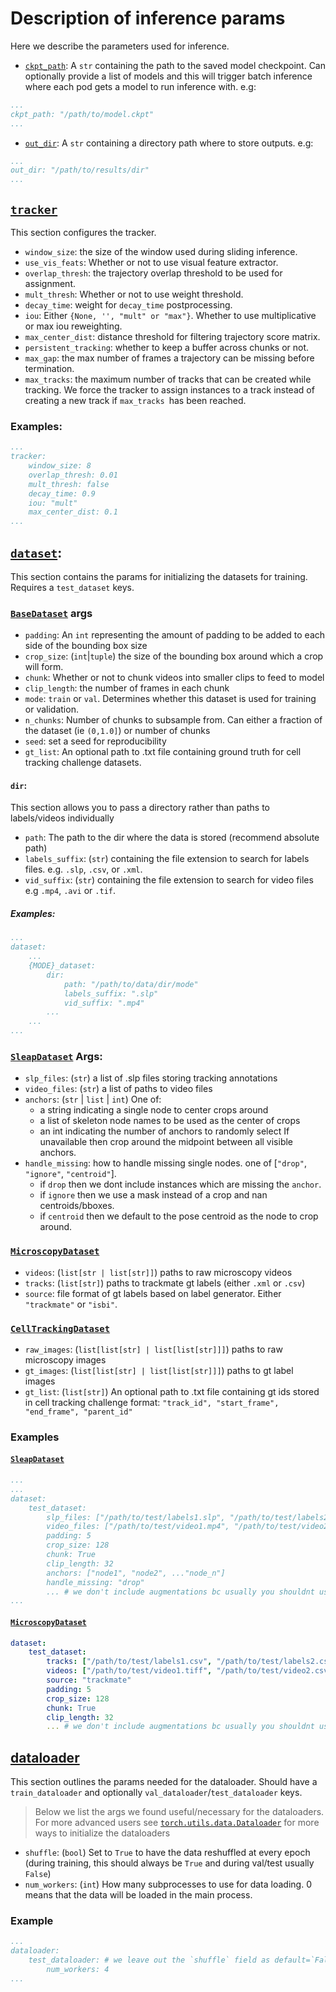 # Description of inference params

Here we describe the parameters used for inference.

* [`ckpt_path`](inference.yaml#L1): A `str` containing the path to the saved model checkpoint. Can optionally provide a list of models and this will trigger batch inference where each pod gets a model to run inference with.
e.g:
```YAML
...
ckpt_path: "/path/to/model.ckpt"
...
```
* [`out_dir`](inference.yaml#L2): A `str` containing a directory path where to store outputs.
e.g:
```YAML
...
out_dir: "/path/to/results/dir"
...
```
## [`tracker`](inference.yaml#L3-8)

This section configures the tracker.

* `window_size`: the size of the window used during sliding inference.
* `use_vis_feats`: Whether or not to use visual feature extractor.
* `overlap_thresh`: the trajectory overlap threshold to be used for assignment.
* `mult_thresh`: Whether or not to use weight threshold.
* `decay_time`: weight for `decay_time` postprocessing.
* `iou`: Either `{None, '', "mult" or "max"}`. Whether to use multiplicative or max iou reweighting.
* `max_center_dist`: distance threshold for filtering trajectory score matrix.
* `persistent_tracking`: whether to keep a buffer across chunks or not.
* `max_gap`: the max number of frames a trajectory can be missing before termination.
* `max_tracks`: the maximum number of tracks that can be created while tracking.
We force the tracker to assign instances to a track instead of creating a new track if `max_tracks `has been reached.

### Examples:
```YAML
...
tracker:
    window_size: 8
    overlap_thresh: 0.01
    mult_thresh: false
    decay_time: 0.9
    iou: "mult"
    max_center_dist: 0.1
...
```

## [`dataset`](inference.yaml#L10-16):
This section contains the params for initializing the datasets for training. Requires a `test_dataset` keys. 

### [`BaseDataset`](../../datasets/base_dataset.py) args

* `padding`: An `int` representing the amount of padding to be added to each side of the bounding box size
* `crop_size`: (`int`|`tuple`) the size of the bounding box around which a crop will form.
* `chunk`: Whether or not to chunk videos into smaller clips to feed to model
* `clip_length`: the number of frames in each chunk
* `mode`: `train` or `val`. Determines whether this dataset is used for training or validation.
* `n_chunks`: Number of chunks to subsample from. Can either a fraction of the dataset (ie `(0,1.0]`) or number of chunks
* `seed`: set a seed for reproducibility
* `gt_list`: An optional path to .txt file containing ground truth for cell tracking challenge datasets.

#### `dir`:
This section allows you to pass a directory rather than paths to labels/videos individually

* `path`: The path to the dir where the data is stored (recommend absolute path)
* `labels_suffix`: (`str`) containing the file extension to search for labels files. e.g. `.slp`, `.csv`, or `.xml`.
* `vid_suffix`: (`str`) containing the file extension to search for video files e.g `.mp4`, `.avi` or `.tif`.
##### Examples:
```YAML
...
dataset:
    ...
    {MODE}_dataset:
        dir:
            path: "/path/to/data/dir/mode"
            labels_suffix: ".slp"
            vid_suffix: ".mp4"
        ...
    ...
...
```
### [`SleapDataset`](../../datasets/sleap_dataset.py) Args:
* `slp_files`: (`str`) a list of .slp files storing tracking annotations
* `video_files`: (`str`) a list of paths to video files
* `anchors`: (`str` | `list` | `int`) One of:
    * a string indicating a single node to center crops around
    * a list of skeleton node names to be used as the center of crops
    * an int indicating the number of anchors to randomly select
    If unavailable then crop around the midpoint between all visible anchors.
* `handle_missing`: how to handle missing single nodes. one of [`"drop"`, `"ignore"`, `"centroid"`].
    * if `drop` then we dont include instances which are missing the `anchor`.
    * if `ignore` then we use a mask instead of a crop and nan centroids/bboxes.
    * if `centroid` then we default to the pose centroid as the node to crop around.
### [`MicroscopyDataset`](../../datasets/microscopy_dataset.py)
* `videos`: (`list[str | list[str]]`) paths to raw microscopy videos
* `tracks`: (`list[str]`) paths to trackmate gt labels (either `.xml` or `.csv`)
* `source`: file format of gt labels based on label generator. Either `"trackmate"` or `"isbi"`.
### [`CellTrackingDataset`](../../datasets/cell_tracking_dataset.py)
* `raw_images`: (`list[list[str] | list[list[str]]]`) paths to raw microscopy images
* `gt_images`: (`list[list[str] | list[list[str]]]`) paths to gt label images
* `gt_list`: (`list[str]`) An optional path to .txt file containing gt ids stored in cell
                tracking challenge format: `"track_id", "start_frame",
                "end_frame", "parent_id"`
### Examples
#### [`SleapDataset`](../../datasets/sleap_dataset.py)
```YAML
...
...
dataset:
    test_dataset:
        slp_files: ["/path/to/test/labels1.slp", "/path/to/test/labels2.slp", ..., "/path/to/test/labelsN.slp"]
        video_files: ["/path/to/test/video1.mp4", "/path/to/test/video2.mp4", ..., "/path/to/test/videoN.mp4"]
        padding: 5
        crop_size: 128 
        chunk: True
        clip_length: 32
        anchors: ["node1", "node2", ..."node_n"]
        handle_missing: "drop"
        ... # we don't include augmentations bc usually you shouldnt use augmentations during val/test
...
```
#### [`MicroscopyDataset`](../../datasets/microscopy_dataset.py)
```YAML
dataset:
    test_dataset:
        tracks: ["/path/to/test/labels1.csv", "/path/to/test/labels2.csv", ..., "/path/to/test/labelsN.csv"]
        videos: ["/path/to/test/video1.tiff", "/path/to/test/video2.csv", ..., "/path/to/test/videoN.csv"]
        source: "trackmate"
        padding: 5
        crop_size: 128 
        chunk: True
        clip_length: 32
        ... # we don't include augmentations bc usually you shouldnt use augmentations during val/test
```

## [dataloader](inference.yaml#L18-21)
This section outlines the params needed for the dataloader. Should have a `train_dataloader` and optionally `val_dataloader`/`test_dataloader` keys. 
> Below we list the args we found useful/necessary for the dataloaders. For more advanced users see [`torch.utils.data.Dataloader`](https://pytorch.org/docs/stable/data.html#torch.utils.data.DataLoader) for more ways to initialize the dataloaders

* `shuffle`: (`bool`) Set to `True` to have the data reshuffled at every epoch (during training, this should always be `True` and during val/test usually `False`) 
* `num_workers`: (`int`) How many subprocesses to use for data loading. 0 means that the data will be loaded in the main process.

### Example
```YAML
...
dataloader:
    test_dataloader: # we leave out the `shuffle` field as default=`False` which is what we want
        num_workers: 4
...
```